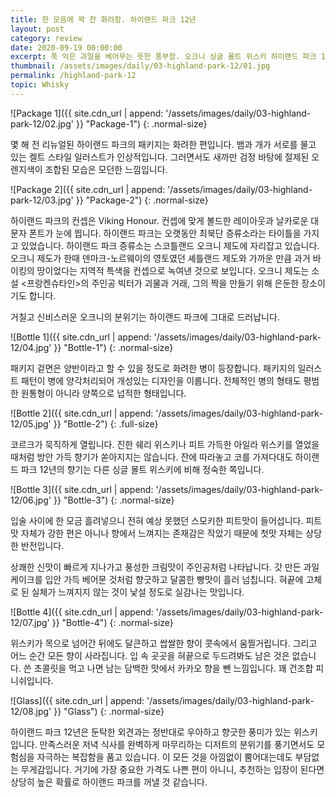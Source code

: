 ```yaml
---
title: 한 모음에 꽉 찬 화려함. 하이랜드 파크 12년
layout: post
category: review
date: 2020-09-19 00:00:00
excerpt: 푹 익은 과일을 베어무는 듯한 풍부함. 오크니 싱글 몰트 위스키 하이랜드 파크 12년 리뷰.
thumbnail: /assets/images/daily/03-highland-park-12/01.jpg
permalink: /highland-park-12
topic: Whisky
---
```


![Package 1]({{ site.cdn_url | append: '/assets/images/daily/03-highland-park-12/02.jpg' }} "Package-1")
{: .normal-size}

몇 해 전 리뉴얼된 하이랜드 파크의 패키지는 화려한 편입니다. 뱀과 개가 서로를 물고 있는 켈트 스타일 일러스트가 인상적입니다. 그러면서도 새까만 검정 바탕에 절제된 오렌지색이 조합된 모습은 모던한 느낌입니다.

![Package 2]({{ site.cdn_url | append: '/assets/images/daily/03-highland-park-12/03.jpg' }} "Package-2")
{: .normal-size}

하이랜드 파크의 컨셉은 Viking Honour. 컨셉에 맞게 볼드한 레이아웃과 날카로운 대문자 폰트가 눈에 띕니다. 하이랜드 파크는 오랫동안 최북단 증류소라는 타이틀을 가지고 있었습니다. 하이랜드 파크 증류소는 스코틀랜드 오크니 제도에 자리잡고 있습니다. 오크니 제도가 한때 덴마크-노르웨이의 영토였던 셰틀랜드 제도와 가까운 만큼 과거 바이킹의 땅이었다는 지역적 특색을 컨셉으로 녹여낸 것으로 보입니다. 오크니 제도는 소설 <프랑켄슈타인&gt;의 주인공 빅터가 괴물과 거래, 그의 짝을 만들기 위해 은둔한 장소이기도 합니다.

거칠고 신비스러운 오크니의 분위기는 하이랜드 파크에 그대로 드러납니다.

![Bottle 1]({{ site.cdn_url | append: '/assets/images/daily/03-highland-park-12/04.jpg' }} "Bottle-1")
{: .normal-size}

패키지 겉면은 양반이라고 할 수 있을 정도로 화려한 병이 등장합니다. 패키지의 일러스트 패턴이 병에 양각처리되어 개성있는 디자인을 이룹니다. 전체적인 병의 형태도 평범한 원통형이 아니라 양쪽으로 넙적한 형태입니다.

![Bottle 2]({{ site.cdn_url | append: '/assets/images/daily/03-highland-park-12/05.jpg' }} "Bottle-2")
{: .full-size}

코르크가 묵직하게 열립니다. 진한 쉐리 위스키나 피트 가득한 아일라 위스키를 열었을 때처럼 방안 가득 향기가 쏟아지지는 않습니다. 잔에 따라놓고 코를 가져다대도 하이랜드 파크 12년의 향기는 다른 싱글 몰트 위스키에 비해 정숙한 쪽입니다.

![Bottle 3]({{ site.cdn_url | append: '/assets/images/daily/03-highland-park-12/06.jpg' }} "Bottle-3")
{: .normal-size}

입술 사이에 한 모금 흘려넣으니 전혀 예상 못했던 스모키한 피트맛이 들어섭니다. 피트맛 자체가 강한 편은 아니나 향에서 느껴지는 존재감은 작았기 때문에 첫맛 자체는 상당한 반전입니다.

상쾌한 신맛이 빠르게 지나가고 풍성한 크림맛이 주인공처럼 나타납니다. 갓 만든 과일 케이크를 입안 가득 베어문 것처럼 향긋하고 달콤한 빵맛이 흘러 넘칩니다. 혀끝에 고체로 된 실체가 느껴지지 않는 것이 낯설 정도로 실감나는 맛입니다.

![Bottle 4]({{ site.cdn_url | append: '/assets/images/daily/03-highland-park-12/07.jpg' }} "Bottle-4")
{: .normal-size}

위스키가 목으로 넘어간 뒤에도 달큰하고 쌉쌀한 향이 콧속에서 움찔거립니다. 그리고 어느 순간 모든 향이 사라집니다. 입 속 곳곳을 혀끝으로 두드려봐도 남은 것은 없습니다. 쓴 초콜릿을 먹고 나면 남는 담백한 맛에서 카카오 향을 뺀 느낌입니다. 꽤 건조합 피니쉬입니다.

![Glass]({{ site.cdn_url | append: '/assets/images/daily/03-highland-park-12/08.jpg' }} "Glass")
{: .normal-size}

하이랜드 파크 12년은 둔탁한 외견과는 정반대로 우아하고 향긋한 풍미가 있는 위스키입니다. 만족스러운 저녁 식사를 완벽하게 마무리하는 디저트의 분위기를 풍기면서도 모험심을 자극하는 복잡함을 품고 있습니다. 이 모든 것을 아낌없이 뿜어대는데도 부담없는 무게감입니다. 거기에 가장 중요한 가격도 나쁜 편이 아니니, 추천하는 입장이 된다면 상당히 높은 확률로 하이랜드 파크를 꺼낼 것 같습니다.